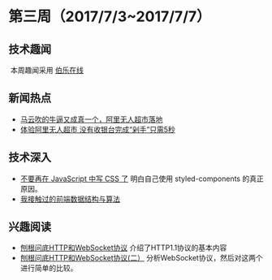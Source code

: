 # 第三周（2017/7/3~2017/7/7）

## 技术趣闻

  本周趣闻采用 [伯乐在线](http://top.jobbole.com/?sort=latest)
  
## 新闻热点

 - [马云吹的牛逼又成真一个，阿里无人超市落地](http://tech.ifeng.com/a/20170630/44645185_0.shtml)
 - [体验阿里无人超市 没有收银台完成“剁手”只需5秒](http://tech.sina.com.cn/roll/2017-07-09/doc-ifyhvyie0662292.shtml)

## 技术深入

- [不要再在 JavaScript 中写 CSS 了](http://web.jobbole.com/91506/) 明白自己使用 styled-components 的真正原因。
- [我接触过的前端数据结构与算法](https://juejin.im/post/5958bac35188250d892f5c91)



## 兴趣阅读

- [刨根问底HTTP和WebSocket协议](http://www.jianshu.com/p/0e5b946880b4) 介绍了HTTP1.1协议的基本内容
- [刨根问底HTTP和WebSocket协议(二）](http://www.jianshu.com/p/f666da1b1835) 分析WebSocket协议，然后对这两个进行简单的比较。




